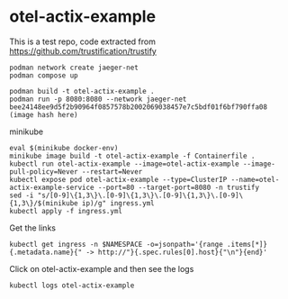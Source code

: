 # otel-actix-example

This is a test repo, code extracted from https://github.com/trustification/trustify

```
podman network create jaeger-net
podman compose up
```

```
podman build -t otel-actix-example .
podman run -p 8080:8080 --network jaeger-net bee24148ee9d5f2b90964f0857578b2002069038457e7c5bdf01f6bf790ffa08 (image hash here)
```

minikube

```
eval $(minikube docker-env)
minikube image build -t otel-actix-example -f Containerfile .
kubectl run otel-actix-example --image=otel-actix-example --image-pull-policy=Never --restart=Never
kubectl expose pod otel-actix-example --type=ClusterIP --name=otel-actix-example-service --port=80 --target-port=8080 -n trustify
sed -i "s/[0-9]\{1,3\}\.[0-9]\{1,3\}\.[0-9]\{1,3\}\.[0-9]\{1,3\}/$(minikube ip)/g" ingress.yml
kubectl apply -f ingress.yml
```

Get the links

```
kubectl get ingress -n $NAMESPACE -o=jsonpath='{range .items[*]}{.metadata.name}{" -> http://"}{.spec.rules[0].host}{"\n"}{end}'
```

Click on otel-actix-example and then see the logs

```
kubectl logs otel-actix-example
```
